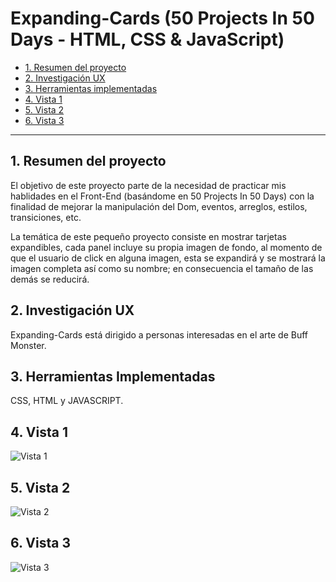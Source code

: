# Expanding-Cards (50 Projects In 50 Days - HTML, CSS & JavaScript)

* [1. Resumen del proyecto](#1-resumen-del-proyecto)
* [2. Investigación UX](#2-investigación-ux)
* [3. Herramientas implementadas](#3-herramientas-implementadas)
* [4. Vista 1 ](#4-vista-1)
* [5. Vista 2 ](#5-vista-2)
* [6. Vista 3 ](#6-vista-3)


***

## 1. Resumen del proyecto
El objetivo de este proyecto parte de la necesidad de practicar mis hablidades en el Front-End (basándome en 50 Projects In 50 Days) con la finalidad de mejorar la manipulación del Dom, eventos, arreglos, estilos, transiciones, etc.
 
La temática de este pequeño proyecto consiste en mostrar tarjetas expandibles, cada panel incluye su propia imagen de fondo, al momento de que el usuario de click en alguna imagen, esta se expandirá y se mostrará la imagen completa así como su nombre; en consecuencia el tamaño de las demás se reducirá.

## 2. Investigación UX

Expanding-Cards está dirigido a personas interesadas en el arte de Buff Monster.

## 3. Herramientas Implementadas

CSS, HTML y JAVASCRIPT.

## 4. Vista 1

![Vista 1](src/img/melty-world1.png)

## 5. Vista 2

![Vista 2](src/img/i-can-see-u2.png)

## 6. Vista 3

![Vista 3](src/img/Mister-melty3.png)

